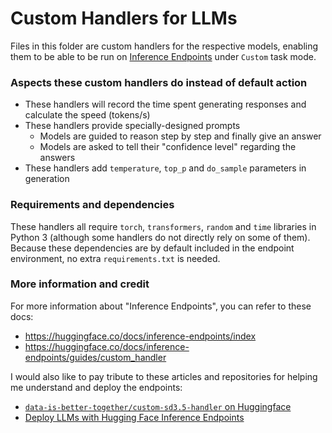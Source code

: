# Custom Handlers for LLMs

Files in this folder are custom handlers for the respective models, enabling them to be able to be run on [Inference Endpoints](https://ui.endpoints.huggingface.co/) under `Custom` task mode.

### Aspects these custom handlers do instead of default action

- These handlers will record the time spent generating responses and calculate the speed (tokens/s)
- These handlers provide specially-designed prompts
    - Models are guided to reason step by step and finally give an answer
    - Models are asked to tell their "confidence level" regarding the answers
- These handlers add `temperature`, `top_p` and `do_sample` parameters in generation


### Requirements and dependencies

These handlers all require `torch`, `transformers`, `random` and `time` libraries in Python 3 (although some handlers do not directly rely on some of them). Because these dependencies are by default included in the endpoint environment, no extra `requirements.txt` is needed.

### More information and credit

For more information about "Inference Endpoints", you can refer to these docs:
- https://huggingface.co/docs/inference-endpoints/index
- https://huggingface.co/docs/inference-endpoints/guides/custom_handler

I would also like to pay tribute to these articles and repositories for helping me understand and deploy the endpoints:
- [`data-is-better-together/custom-sd3.5-handler` on Huggingface](https://huggingface.co/data-is-better-together/custom-sd3.5-handler)
- [Deploy LLMs with Hugging Face Inference Endpoints](https://huggingface.co/blog/inference-endpoints-llm)

